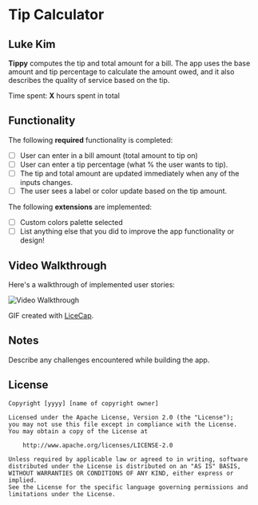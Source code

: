# Tip Calculator 

## Luke Kim

**Tippy** computes the tip and total amount for a bill. The app uses the base amount and tip percentage to calculate the amount owed, and it also describes the quality of service based on the tip.

Time spent: **X** hours spent in total

## Functionality 

The following **required** functionality is completed:

* [ ] User can enter in a bill amount (total amount to tip on)
* [ ] User can enter a tip percentage (what % the user wants to tip).
* [ ] The tip and total amount are updated immediately when any of the inputs changes.
* [ ] The user sees a label or color update based on the tip amount. 

The following **extensions** are implemented:

* [ ] Custom colors palette selected
* [ ] List anything else that you did to improve the app functionality or design!

## Video Walkthrough

Here's a walkthrough of implemented user stories:


<img src='http://i.imgur.com/CAxa72O.gif' title='Video Walkthrough' width='' alt='Video Walkthrough' />

GIF created with [LiceCap](http://www.cockos.com/licecap/).

## Notes

Describe any challenges encountered while building the app.

## License

    Copyright [yyyy] [name of copyright owner]

    Licensed under the Apache License, Version 2.0 (the "License");
    you may not use this file except in compliance with the License.
    You may obtain a copy of the License at

        http://www.apache.org/licenses/LICENSE-2.0

    Unless required by applicable law or agreed to in writing, software
    distributed under the License is distributed on an "AS IS" BASIS,
    WITHOUT WARRANTIES OR CONDITIONS OF ANY KIND, either express or implied.
    See the License for the specific language governing permissions and
    limitations under the License.
